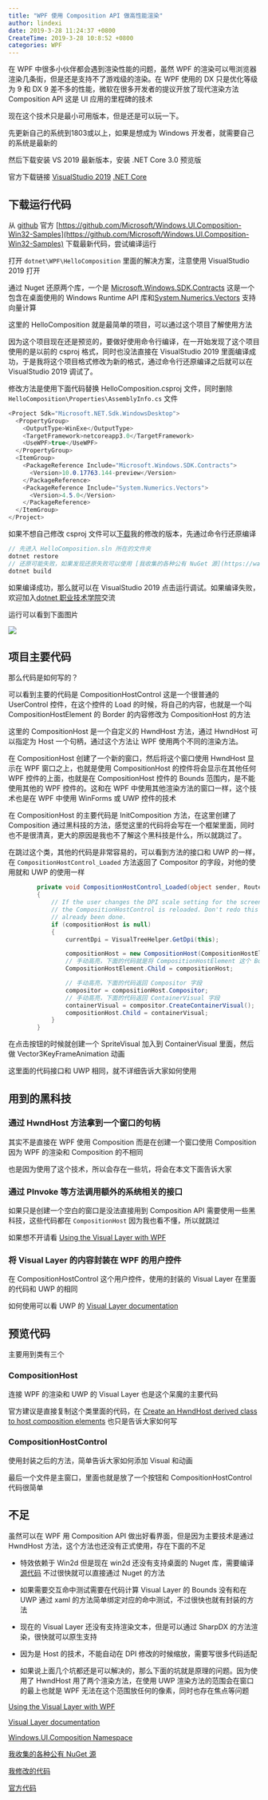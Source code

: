 ```yaml
---
title: "WPF 使用 Composition API 做高性能渲染"
author: lindexi
date: 2019-3-28 11:24:37 +0800
CreateTime: 2019-3-28 10:8:52 +0800
categories: WPF
---
```


在 WPF 中很多小伙伴都会遇到渲染性能的问题，虽然 WPF 的渲染可以甩浏览器渲染几条街，但是还是支持不了游戏级的渲染。在 WPF 使用的 DX 只是优化等级为 9 和 DX 9 差不多的性能，微软在很多开发者的提议开放了现代渲染方法 Composition API 这是 UI 应用的里程碑的技术

<!--more-->


<!-- csdn -->

现在这个技术只是最小可用版本，但是还是可以玩一下。

先更新自己的系统到1803或以上，如果是想成为 Windows 开发者，就需要自己的系统是最新的

然后下载安装 VS 2019 最新版本，安装 .NET Core 3.0 预览版

官方下载链接 [VisualStudio 2019](https://visualstudio.microsoft.com/zh-hans/downloads/) [.NET Core](https://dotnet.microsoft.com/download/dotnet-core/3.0)

## 下载运行代码

从 [github](https://github.com/Microsoft/Windows.UI.Composition-Win32-Samples) 官方 [https://github.com/Microsoft/Windows.UI.Composition-Win32-Samples](https://github.com/Microsoft/Windows.UI.Composition-Win32-Samples) 下载最新代码，尝试编译运行

打开 `dotnet\WPF\HelloComposition` 里面的解决方案，注意使用 VisualStudio 2019 打开

通过 Nuget 还原两个库，一个是 [Microsoft.Windows.SDK.Contracts](https://www.nuget.org/packages/Microsoft.Windows.SDK.Contracts ) 这是一个包含在桌面使用的 Windows Runtime API 库和[System.Numerics.Vectors](https://www.nuget.org/packages/System.Numerics.Vectors ) 支持向量计算

这里的 HelloComposition 就是最简单的项目，可以通过这个项目了解使用方法

因为这个项目现在还是预览的，要做好使用命令行编译，在一开始发现了这个项目使用的是以前的 csproj 格式，同时也没法直接在 VisualStudio 2019 里面编译成功，于是我将这个项目格式修改为新的格式，通过命令行还原编译之后就可以在 VisualStudio 2019 调试了。

修改方法是使用下面代码替换 HelloComposition.csproj 文件，同时删除 `HelloComposition\Properties\AssemblyInfo.cs` 文件

```csharp
<Project Sdk="Microsoft.NET.Sdk.WindowsDesktop">
  <PropertyGroup>
    <OutputType>WinExe</OutputType>
    <TargetFramework>netcoreapp3.0</TargetFramework>
    <UseWPF>true</UseWPF>
  </PropertyGroup>
  <ItemGroup>
    <PackageReference Include="Microsoft.Windows.SDK.Contracts">
      <Version>10.0.17763.144-preview</Version>
    </PackageReference>
    <PackageReference Include="System.Numerics.Vectors">
      <Version>4.5.0</Version>
    </PackageReference>
  </ItemGroup>
</Project>
```

如果不想自己修改 csproj 文件可以[下载](https://github.com/lindexi/lindexi_gd/tree/a8d0df42142b4979807be154ba538b648dd27175/HelloComposition)我的修改的版本，先通过命令行还原编译

```csharp
// 先进入 HelloComposition.sln 所在的文件夹
dotnet restore 
// 还原可能失败，如果发现还原失败可以使用 [我收集的各种公有 NuGet 源](https://walterlv.com/post/public-nuget-sources.html )
dotnet build
```

如果编译成功，那么就可以在 VisualStudio 2019 点击运行调试。如果编译失败，欢迎加入[dotnet 职业技术学院](https://t.me/dotnet_campus)交流

运行可以看到下面图片

<!-- ![](image/WPF 使用 Composition API 做高性能渲染/WPF 使用 Composition API 做高性能渲染0.gif) -->

![](http://image.acmx.xyz/lindexi%2F2019328102935615)

## 项目主要代码

那么代码是如何写的？

可以看到主要的代码是 CompositionHostControl 这是一个很普通的 UserControl 控件，在这个控件的 Load 的时候，将自己的内容，也就是一个叫 CompositionHostElement 的 Border 的内容修改为 CompositionHost 的方法

这里的 CompositionHost 是一个自定义的 HwndHost 方法，通过 HwndHost 可以指定为 Host 一个句柄，通过这个方法让 WPF 使用两个不同的渲染方法。

在 CompositionHost 创建了一个新的窗口，然后将这个窗口使用 HwndHost 显示在 WPF 窗口之上，也就是使用 CompositionHost 的控件将会显示在其他任何 WPF 控件的上面，也就是在 CompositionHost 控件的 Bounds 范围内，是不能使用其他的 WPF 控件的。这和在 WPF 中使用其他渲染方法的窗口一样，这个技术也是在 WPF 中使用 WinForms 或 UWP 控件的技术

在 CompositionHost 的主要代码是 InitComposition 方法，在这里创建了 Composition 通过黑科技的方法，感觉这里的代码将会写在一个框架里面，同时也不是很清真，更大的原因是我也不了解这个黑科技是什么，所以就跳过了。

在跳过这个类，其他的代码是非常容易的，可以看到方法的接口和 UWP 的一样，在 `CompositionHostControl_Loaded` 方法返回了 Compositor 的字段，对他的使用就和 UWP 的使用一样

```csharp
        private void CompositionHostControl_Loaded(object sender, RoutedEventArgs e)
        {
            // If the user changes the DPI scale setting for the screen the app is on,
            // the CompositionHostControl is reloaded. Don't redo this set up if it's
            // already been done.
            if (compositionHost is null)
            {
                currentDpi = VisualTreeHelper.GetDpi(this);

                compositionHost = new CompositionHost(CompositionHostElement.ActualHeight, CompositionHostElement.ActualWidth);
                // 手动高亮，下面的代码就是将 CompositionHostElement 这个 Border 的内容修改为 CompositionHost 这个 HwndHost 通过 Host 一个窗口的方法
                CompositionHostElement.Child = compositionHost;

                // 手动高亮，下面的代码返回 Compositor 字段
                compositor = compositionHost.Compositor;
                // 手动高亮，下面的代码返回 ContainerVisual 字段
                containerVisual = compositor.CreateContainerVisual();
                compositionHost.Child = containerVisual;
            }
        }
```

在点击按钮的时候就创建一个 SpriteVisual 加入到 ContainerVisual 里面，然后做 Vector3KeyFrameAnimation 动画

这里面的代码接口和 UWP 相同，就不详细告诉大家如何使用

## 用到的黑科技

### 通过 HwndHost 方法拿到一个窗口的句柄

其实不是直接在 WPF 使用 Composition 而是在创建一个窗口使用 Composition 因为 WPF 的渲染和 Composition 的不相同

也是因为使用了这个技术，所以会存在一些坑，将会在本文下面告诉大家

### 通过 PInvoke 等方法调用额外的系统相关的接口

如果只是创建一个空白的窗口是没法直接用到 Composition API 需要使用一些黑科技，这些代码都在 `CompositionHost` 因为我也看不懂，所以就跳过

如果想不开请看 [Using the Visual Layer with WPF](https://docs.microsoft.com/en-us/windows/uwp/composition/using-the-visual-layer-with-wpf#create-a-usercontrol-to-add-your-content-to-the-wpf-visual-tree )

### 将 Visual Layer 的内容封装在 WPF 的用户控件

在 CompositionHostControl 这个用户控件，使用的封装的 Visual Layer 在里面的代码和 UWP 的相同

如何使用可以看 UWP 的 [Visual Layer documentation](https://docs.microsoft.com/windows/uwp/composition/visual-layer)

## 预览代码

主要用到类有三个

### CompositionHost

连接 WPF 的渲染和 UWP 的 Visual Layer 也是这个呆魔的主要代码

官方建议是直接复制这个类里面的代码，在 [Create an HwndHost derived class to host composition elements](https://docs.microsoft.com/windows/uwp/composition/using-the-visual-layer-with-wpf#create-an-hwndhost-derived-class-to-host-composition-elements) 也只是告诉大家如何写

### CompositionHostControl

使用封装之后的方法，简单告诉大家如何添加 Visual 和动画

最后一个文件是主窗口，里面也就是放了一个按钮和 CompositionHostControl 代码很简单

## 不足

虽然可以在 WPF 用 Composition API 做出好看界面，但是因为主要技术是通过 HwndHost 方法，这个方法也还没有正式使用，存在下面的不足

- 特效依赖于 Win2d 但是现在 win2d 还没有支持桌面的 Nuget 库，需要编译[源代码](https://github.com/Microsoft/Win2D) 不过很快就可以直接通过 Nuget 的方法

- 如果需要交互命中测试需要在代码计算 Visual Layer 的 Bounds 没有和在 UWP 通过 xaml 的方法简单绑定对应的命中测试，不过很快也就有封装的方法

- 现在的 Visual Layer 还没有支持渲染文本，但是可以通过 SharpDX 的方法渲染，很快就可以原生支持

- 因为是 Host 的技术，不能自动在 DPI 修改的时候缩放，需要写很多代码适配

- 如果说上面几个坑都还是可以解决的，那么下面的坑就是原理的问题。因为使用了 HwndHost 用了两个渲染方法，在使用 UWP 渲染方法的范围会在窗口的最上也就是 WPF 无法在这个范围放任何的像素，同时也存在焦点等问题

[Using the Visual Layer with WPF](https://docs.microsoft.com/en-us/windows/uwp/composition/using-the-visual-layer-with-wpf#create-a-usercontrol-to-add-your-content-to-the-wpf-visual-tree )

[Visual Layer documentation](https://docs.microsoft.com/windows/uwp/composition/visual-layer)

[Windows.UI.Composition Namespace](https://docs.microsoft.com/en-us/uwp/api/windows.ui.composition )

[我收集的各种公有 NuGet 源](https://walterlv.com/post/public-nuget-sources.html )

[我修改的代码](https://github.com/lindexi/lindexi_gd/tree/a8d0df42142b4979807be154ba538b648dd27175/HelloComposition)

[官方代码](https://github.com/Microsoft/Windows.UI.Composition-Win32-Samples)

